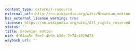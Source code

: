 ```yaml
---
content_type: external-resource
external_url: http://en.wikipedia.org/wiki/Brownian_motion
has_external_license_warning: true
license: https://en.wikipedia.org/wiki/All_rights_reserved
status: ''
title: Brownian motion
uid: df64aa5c-5be1-4b9b-b26e-7e74c4929428
wayback_url: ''
---
```

